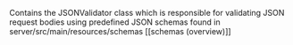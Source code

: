 Contains the JSONValidator class which is responsible for validating JSON request bodies using predefined JSON schemas found in 
server/src/main/resources/schemas
[[schemas (overview)]]
